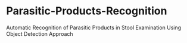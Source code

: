 # Parasitic-Products-Recognition
Automatic Recognition of Parasitic Products in Stool Examination Using Object Detection Approach
